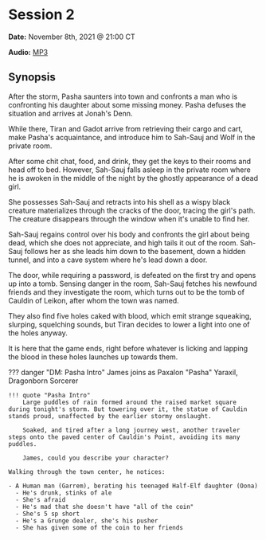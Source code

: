 # Session 2

**Date:** November 8th, 2021 @ 21:00 CT

**Audio:** [MP3](https://drive.google.com/file/d/1Ewe-nJ76LdjS_pC-H4gViffcbwZhA3nN/view?usp=sharing)

## Synopsis

After the storm, Pasha saunters into town and confronts a man who is confronting his daughter about some missing money. Pasha defuses the situation and arrives at Jonah's Denn.

While there, Tiran and Gadot arrive from retrieving their cargo and cart, make Pasha's acquaintance, and introduce him to Sah-Sauj and Wolf in the private room.

After some chit chat, food, and drink, they get the keys to their rooms and head off to bed. However, Sah-Sauj falls asleep in the private room where he is awoken in the middle of the night by the ghostly appearance of a dead girl.

She possesses Sah-Sauj and retracts into his shell as a wispy black creature materializes through the cracks of the door, tracing the girl's path. The creature disappears through the window when it's unable to find her.

Sah-Sauj regains control over his body and confronts the girl about being dead, which she does not appreciate, and high tails it out of the room. Sah-Sauj follows her as she leads him down to the basement, down a hidden tunnel, and into a cave system where he's lead down a door.

The door, while requiring a password, is defeated on the first try and opens up into a tomb. Sensing danger in the room, Sah-Sauj fetches his newfound friends and they investigate the room, which turns out to be the tomb of Cauldin of Leikon, after whom the town was named.

They also find five holes caked with blood, which emit strange squeaking, slurping, squelching sounds, but Tiran decides to lower a light into one of the holes anyway.

It is here that the game ends, right before whatever is licking and lapping the blood in these holes launches up towards them.

??? danger "DM: Pasha Intro"
    James joins as Paxalon "Pasha" Yaraxil, Dragonborn Sorcerer

    !!! quote "Pasha Intro"
        Large puddles of rain formed around the raised market square during tonight's storm. But towering over it, the statue of Cauldin stands proud, unaffected by the earlier stormy onslaught.

        Soaked, and tired after a long journey west, another traveler steps onto the paved center of Cauldin's Point, avoiding its many puddles.

        James, could you describe your character?

    Walking through the town center, he notices:

    - A Human man (Garrem), berating his teenaged Half-Elf daughter (Oona)
      - He's drunk, stinks of ale
      - She's afraid
      - He's mad that she doesn't have "all of the coin"
      - She's 5 sp short
      - He's a Grunge dealer, she's his pusher
      - She has given some of the coin to her friends
